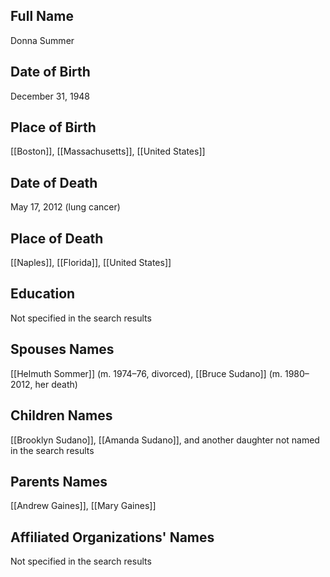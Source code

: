 ## Full Name
Donna Summer

## Date of Birth
December 31, 1948

## Place of Birth
[[Boston]], [[Massachusetts]], [[United States]]

## Date of Death
May 17, 2012 (lung cancer)

## Place of Death
[[Naples]], [[Florida]], [[United States]]

## Education
Not specified in the search results

## Spouses Names
[[Helmuth Sommer]] (m. 1974–76, divorced),
[[Bruce Sudano]] (m. 1980–2012, her death)

## Children Names
[[Brooklyn Sudano]], [[Amanda Sudano]], and another daughter not named in the search results

## Parents Names
[[Andrew Gaines]], [[Mary Gaines]]

## Affiliated Organizations' Names
Not specified in the search results
